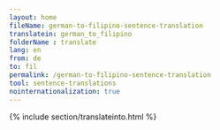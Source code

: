 ```yaml
---
layout: home
fileName: german-to-filipino-sentence-translation
translatein: german_to_filipino
folderName : translate
lang: en
from: de
to: fil
permalink: /german-to-filipino-sentence-translation
tool: sentence-translations
nointernationalization: true
---
```

{% include section/translateinto.html %}

